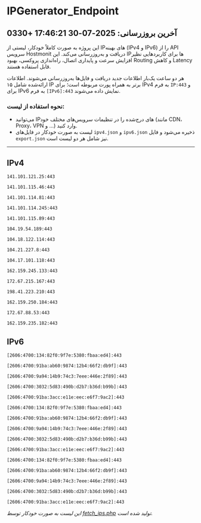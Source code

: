 # IPGenerator_Endpoint

## آخرین بروزرسانی: 2025-07-30 17:46:21 +0330

این پروژه به صورت کاملاً خودکار، لیستی از IPهای بهینه (IPv4 و IPv6) را از API سرویس Hostmonit دریافت و به‌روزرسانی می‌کند. این IPها برای کاربردهایی نظیر افزایش سرعت و پایداری اتصال، راه‌اندازی پروکسی، بهبود Routing و کاهش Latency قابل استفاده هستند.

هر دو ساعت یک‌بار اطلاعات جدید دریافت و فایل‌ها به‌روزرسانی می‌شوند. اطلاعات ارائه‌شده شامل ۱۵ IP برتر به همراه پورت مربوطه است؛ برای IPv4 به فرم `IP:443` و برای IPv6 به فرم `[IPv6]:443` نمایش داده می‌شوند.

### نحوه استفاده از لیست:
- می‌توانید IPهای درج‌شده را در تنظیمات سرویس‌های مختلف خود (مانند CDN، Proxy، VPN و ...) وارد کنید.
- لیست به صورت خودکار در فایل‌های `ipv4.json` و `ipv6.json` ذخیره می‌شود و فایل `export.json` نیز شامل هر دو لیست است.

---

## IPv4
```
141.101.121.25:443
```
```
141.101.115.46:443
```
```
141.101.114.81:443
```
```
141.101.114.245:443
```
```
141.101.115.89:443
```
```
104.19.54.189:443
```
```
104.18.122.114:443
```
```
104.21.227.8:443
```
```
104.17.101.118:443
```
```
162.159.245.133:443
```
```
172.67.215.167:443
```
```
198.41.223.210:443
```
```
162.159.250.184:443
```
```
172.67.88.53:443
```
```
162.159.235.182:443
```

## IPv6
```
[2606:4700:134:82f0:9f7e:5380:fbaa:ed4]:443
```
```
[2606:4700:91ba:ab60:9874:12b4:66f2:db9f]:443
```
```
[2606:4700:9a94:14b9:74c3:7eee:446e:2f89]:443
```
```
[2606:4700:3032:5d83:490b:d2b7:b36d:b99b]:443
```
```
[2606:4700:91ba:3acc:e11e:eec:e6f7:9ac2]:443
```
```
[2606:4700:134:82f0:9f7e:5380:fbaa:ed4]:443
```
```
[2606:4700:91ba:ab60:9874:12b4:66f2:db9f]:443
```
```
[2606:4700:9a94:14b9:74c3:7eee:446e:2f89]:443
```
```
[2606:4700:3032:5d83:490b:d2b7:b36d:b99b]:443
```
```
[2606:4700:91ba:3acc:e11e:eec:e6f7:9ac2]:443
```
```
[2606:4700:134:82f0:9f7e:5380:fbaa:ed4]:443
```
```
[2606:4700:91ba:ab60:9874:12b4:66f2:db9f]:443
```
```
[2606:4700:9a94:14b9:74c3:7eee:446e:2f89]:443
```
```
[2606:4700:3032:5d83:490b:d2b7:b36d:b99b]:443
```
```
[2606:4700:91ba:3acc:e11e:eec:e6f7:9ac2]:443
```

*این لیست به صورت خودکار توسط [fetch_ips.php](scripts/fetch_ips.php) تولید شده است.*
